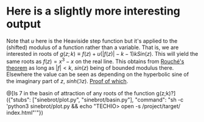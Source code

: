 # Here is a slightly more interesting output
Note that $`u`$ here is the Heaviside step function but it's applied to the (shifted) modulus of a function rather than a variable.  That is, we are interested in roots of $`g(z;k) \equiv f(z)+u(|f(z)|-k-1) k Sin(z)`$. This will yield the same roots as $`f(z)=x^3-x`$ on the real line. This obtains from [Rouché's theorem](https://en.wikipedia.org/wiki/Rouch%C3%A9%27s_theorem) as long as $`|f| < k`$, $`sin(z)`$ being of bounded modulus there.
Elsewhere the value can be seen as depending on the hyperbolic sine of the imaginary part of $`z`$, $`sinh(\Im z)`$.  [Proof of which](https://proofwiki.org/wiki/Modulus_of_Sine_of_Complex_Number).  

@[Is 7 in the basin of attraction of any roots of the function g(z;k)?]({"stubs": ["sinebrot/plot.py", "sinebrot/basin.py"], "command": "sh -c 'python3 sinebrot/plot.py && echo \"TECHIO> open -s /project/target/ index.html\"'"})
